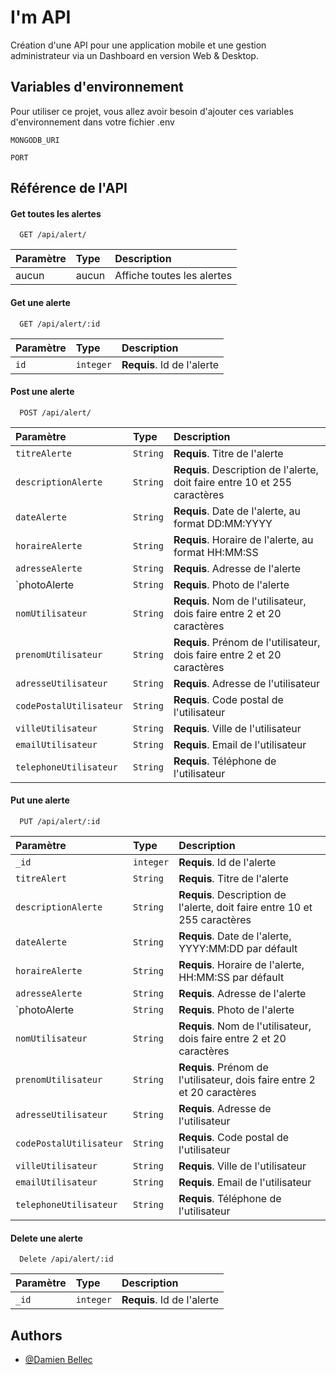
# I'm API

Création d'une API pour une application mobile et une gestion administrateur via un Dashboard en version Web & Desktop.


## Variables d'environnement

Pour utiliser ce projet, vous allez avoir besoin d'ajouter ces variables d'environnement dans votre fichier .env

`MONGODB_URI`

`PORT`


## Référence de l'API

#### Get toutes les alertes

```http
  GET /api/alert/
```

| Paramètre | Type     | Description                |
| :-------- | :------- | :------------------------- |
| aucun     | aucun    | Affiche toutes les alertes |

#### Get une alerte

```http
  GET /api/alert/:id
```

| Paramètre | Type     | Description                       |
| :-------- | :------- | :-------------------------------- |
| `id`      | `integer`| **Requis**. Id de l'alerte        |

#### Post une alerte

```http
  POST /api/alert/
```

| Paramètre               | Type     | Description                                                                |
| :---------------------- | :------- | :------------------------------------------------------------------------- |
| `titreAlerte`           | `String` | **Requis**. Titre de l'alerte                                              |
| `descriptionAlerte`     | `String` | **Requis**. Description de l'alerte, doit faire entre 10 et 255 caractères |
| `dateAlerte`            | `String` | **Requis**. Date de l'alerte, au format DD:MM:YYYY                         |
| `horaireAlerte`         | `String` | **Requis**. Horaire de l'alerte, au format HH:MM:SS                        |
| `adresseAlerte`         | `String` | **Requis**. Adresse de l'alerte                                            |
| `photoAlerte            | `String` | **Requis**. Photo de l'alerte                                              |
| `nomUtilisateur`        | `String` | **Requis**. Nom de l'utilisateur, dois faire entre 2 et 20 caractères      |
| `prenomUtilisateur`     | `String` | **Requis**. Prénom de l'utilisateur, dois faire entre 2 et 20 caractères   |
| `adresseUtilisateur`    | `String` | **Requis**. Adresse de l'utilisateur                                       |
| `codePostalUtilisateur` | `String` | **Requis**. Code postal de l'utilisateur                                   |
| `villeUtilisateur`      | `String` | **Requis**. Ville de l'utilisateur                                         |
| `emailUtilisateur`      | `String` | **Requis**. Email de l'utilisateur                                         |
| `telephoneUtilisateur`  | `String` | **Requis**. Téléphone de l'utilisateur                                     |

#### Put une alerte

```http
  PUT /api/alert/:id
```

| Paramètre               | Type     | Description                                                                |
| :---------------------- | :------- | :------------------------------------------------------------------------- |
| `_id`                   | `integer`| **Requis**. Id de l'alerte                                                 |
| `titreAlert`            | `String` | **Requis**. Titre de l'alerte                                              |
| `descriptionAlerte`     | `String` | **Requis**. Description de l'alerte, doit faire entre 10 et 255 caractères |
| `dateAlerte`            | `String` | **Requis**. Date de l'alerte, YYYY:MM:DD par défault                       |
| `horaireAlerte`         | `String` | **Requis**. Horaire de l'alerte, HH:MM:SS par défault                      |
| `adresseAlerte`         | `String` | **Requis**. Adresse de l'alerte                                            |
| `photoAlerte            | `String` | **Requis**. Photo de l'alerte                                              |
| `nomUtilisateur`        | `String` | **Requis**. Nom de l'utilisateur, dois faire entre 2 et 20 caractères      |
| `prenomUtilisateur`     | `String` | **Requis**. Prénom de l'utilisateur, dois faire entre 2 et 20 caractères   |
| `adresseUtilisateur`    | `String` | **Requis**. Adresse de l'utilisateur                                       |
| `codePostalUtilisateur` | `String` | **Requis**. Code postal de l'utilisateur                                   |
| `villeUtilisateur`      | `String` | **Requis**. Ville de l'utilisateur                                         |
| `emailUtilisateur`      | `String` | **Requis**. Email de l'utilisateur                                         |
| `telephoneUtilisateur`  | `String` | **Requis**. Téléphone de l'utilisateur                                     |

#### Delete une alerte

```http
  Delete /api/alert/:id
```

| Paramètre               | Type     | Description                                                                |
| :---------------------- | :------- | :------------------------------------------------------------------------- |
| `_id`                   | `integer`| **Requis**. Id de l'alerte                                                 |

## Authors

- [@Damien Bellec](https://github.com/damien-simplon)

